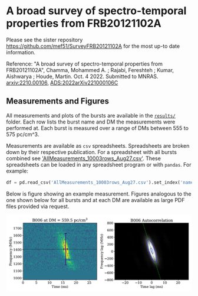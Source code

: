 # A broad survey of spectro-temporal properties from FRB20121102A

Please see the sister repository https://github.com/mef51/SurveyFRB20121102A for the most up-to date information.

Reference: "A broad survey of spectro-temporal properties from FRB20121102A", Chamma, Mohammed A. ; Rajabi, Fereshteh ; Kumar, Aishwarya ; Houde, Martin. Oct. 4 2022. Submitted to MNRAS.
[arxiv:2210.00106](https://arxiv.org/abs/2210.00106),
[ADS:2022arXiv221000106C](https://ui.adsabs.harvard.edu/abs/2022arXiv221000106C/abstract)

## Measurements and Figures

All measurements and plots of the bursts are available in the [`results/`](results/) folder.
Each row lists the burst name and DM the measurements were performed at. Each burst is measured over a range of DMs between 555 to 575 pc/cm^3.

Measurements are available as `csv` spreadsheets. Spreadsheets are broken down by their respective publication. For a spreadsheet with all bursts combined see ['AllMeasurements_10003rows_Aug27.csv'](results/AllMeasurements_10003rows_Aug27.csv). These spreadsheets can be loaded in any spreadsheet program or with `pandas`. For example:
```python
df = pd.read_csv('AllMeasurements_10003rows_Aug27.csv').set_index('name')
```

Below is figure showing an example measurement. Figures analogous to the one shown below for all bursts and at each DM are available as large PDF files provided via request.

![Measurement Example](figures/B006.JPG)
